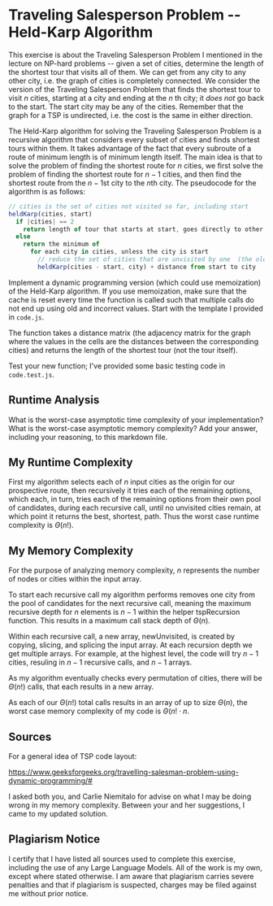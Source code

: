 # Traveling Salesperson Problem -- Held-Karp Algorithm

This exercise is about the Traveling Salesperson Problem I mentioned in the
lecture on NP-hard problems -- given a set of cities, determine the length of
the shortest tour that visits all of them. We can get from any city to any other
city, i.e. the graph of cities is completely connected. We consider the version
of the Traveling Salesperson Problem that finds the shortest tour to visit $n$
cities, starting at a city and ending at the $n$ th city; it *does not* go
back to the start. The start city may be any of the cities. Remember that the
graph for a TSP is undirected, i.e. the cost is the same in either direction.

The Held-Karp algorithm for solving the Traveling Salesperson Problem is a
recursive algorithm that considers every subset of cities and finds shortest
tours within them. It takes advantage of the fact that every subroute of a route
of minimum length is of minimum length itself. The main idea is that to solve
the problem of finding the shortest route for $n$ cities, we first solve the
problem of finding the shortest route for $n-1$ cities, and then find the
shortest route from the $n-1$st city to the $n$th city. The pseudocode for the
algorithm is as follows:

```javascript
// cities is the set of cities not visited so far, including start
heldKarp(cities, start)
  if |cities| == 2
    return length of tour that starts at start, goes directly to other city in cities
  else
    return the minimum of
      for each city in cities, unless the city is start
        // reduce the set of cities that are unvisited by one  (the old start), set the new start, add on the distance from old start to new start
        heldKarp(cities - start, city) + distance from start to city
```

Implement a dynamic programming version (which could use memoization) of the
Held-Karp algorithm. If you use memoization, make sure that the cache is reset
every time the function is called such that multiple calls do not end up using
old and incorrect values. Start with the template I provided in `code.js`.

The function takes a distance matrix (the adjacency matrix for the graph where
the values in the cells are the distances between the corresponding cities) and
returns the length of the shortest tour (not the tour itself).

Test your new function; I've provided some basic testing code in `code.test.js`.

## Runtime Analysis

What is the worst-case asymptotic time complexity of your implementation? What
is the worst-case asymptotic memory complexity? Add your answer, including your
reasoning, to this markdown file.

## My Runtime Complexity

First my algorithm selects each of $n$ input cities as the origin for our
prospective route, then recursively it tries each of the remaining options,
which each, in turn, tries each of the remaining options from their own pool
of candidates, during each recursive call, until no unvisited cities remain, at
which point it returns the best, shortest, path. Thus the worst case runtime
complexity is $\Theta(n!)$.  

## My Memory Complexity

For the purpose of analyzing memory complexity, $n$ represents the number of
nodes or cities within the input array.

To start each recursive call my algorithm performs removes one city from the
pool of candidates for the next recursive call, meaning the maximum recursive
depth for $n$ elements is $n - 1$ within the helper tspRecursion function.
This results in a maximum call stack depth of $\Theta(n)$.  

Within each recursive call, a new array, newUnvisited, is created by copying,
slicing, and splicing the input array. At each recursion depth we get
multiple arrays. For example, at the highest level, the code will try $n - 1$
cities, resuling in $n - 1$ recursive calls, and $n - 1$ arrays.

As my algorithm eventually checks every permutation of cities, there will be
$\Theta(n!)$ calls, that each results in a new array.

As each of our $\Theta(n!)$ total calls results in an array of up to size
$\Theta(n)$, the worst case memory complexity of my code is $\Theta(n! \cdot
n$.

## Sources

For a general idea of TSP code layout:  

https://www.geeksforgeeks.org/travelling-salesman-problem-using-dynamic-programming/#  

I asked both you, and Carlie Niemitalo for advise on what I may be doing
wrong in my memory complexity. Between your and her suggestions, I came
to my updated solution.

## Plagiarism Notice

I certify that I have listed all sources used to complete this exercise, including the use of any Large Language Models. All of the work is my own, except where stated otherwise. I am aware that plagiarism carries severe penalties and that if plagiarism is suspected, charges may be filed against me without prior notice.
